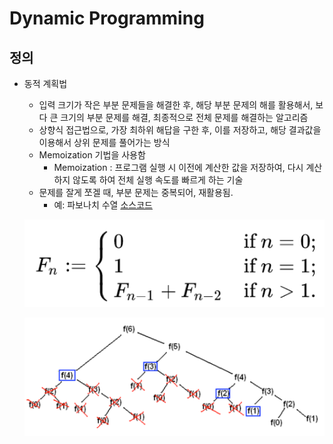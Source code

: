 # Dynamic Programming
## 정의
- 동적 계획법
    - 입력 크기가 작은 부분 문제들을 해결한 후, 해당 부분 문제의 해를 활용해서, 보다 큰 크기의 부분 문제를 해결, 최종적으로 전체 문제를 해결하는 알고리즘
    - 상향식 접근법으로, 가장 최하위 해답을 구한 후, 이를 저장하고, 해당 결과값을 이용해서 상위 문제를 풀어가는 방식
    - Memoization 기법을 사용함
        - Memoization : 프로그램 실행 시 이전에 계산한 값을 저장하여, 다시 계산하지 않도록 하여 전체 실행 속도를 빠르게 하는 기술
    - 문제를 잘게 쪼겔 때, 부분 문제는 중복되어, 재활용됨.
        - 예: 파보나치 수열 [소스코드](https://github.com/wanni0928/-algorithm/blob/master/algorithm_theory/java/DynamicProgramming/Fibonachi.java)
        
    ![피보나치 수열](https://github.com/wanni0928/-algorithm/blob/master/algorithm_theory/java/DynamicProgramming/imgs/Fibonacci.png)


    ![동적 계획법](https://github.com/wanni0928/-algorithm/blob/master/algorithm_theory/java/DynamicProgramming/imgs/dp.png)